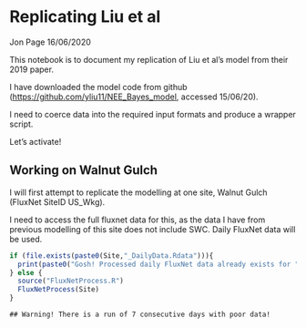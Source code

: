 Replicating Liu et al
================
Jon Page
16/06/2020

This notebook is to document my replication of Liu et al’s model from
their 2019 paper.

I have downloaded the model code from github
(<https://github.com/yliu11/NEE_Bayes_model>, accessed 15/06/20).

I need to coerce data into the required input formats and produce a
wrapper script.

Let’s activate\!

## Working on Walnut Gulch

I will first attempt to replicate the modelling at one site, Walnut
Gulch (FluxNet SiteID US\_Wkg).

I need to access the full fluxnet data for this, as the data I have from
previous modelling of this site does not include SWC. Daily FluxNet data
will be used.

``` r
if (file.exists(paste0(Site,"_DailyData.Rdata"))){
  print(paste0("Gosh! Processed daily FluxNet data already exists for ",Site))
} else {
  source("FluxNetProcess.R")
  FluxNetProcess(Site)
}
```

    ## Warning! There is a run of 7 consecutive days with poor data!
